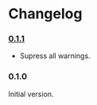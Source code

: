 # Changelog

### [0.1.1](https://github.com/xmartlabs/MetalPerformanceShadersProxy/releases/tag/0.1.0)

* Supress all warnings.

### 0.1.0

Initial version.
